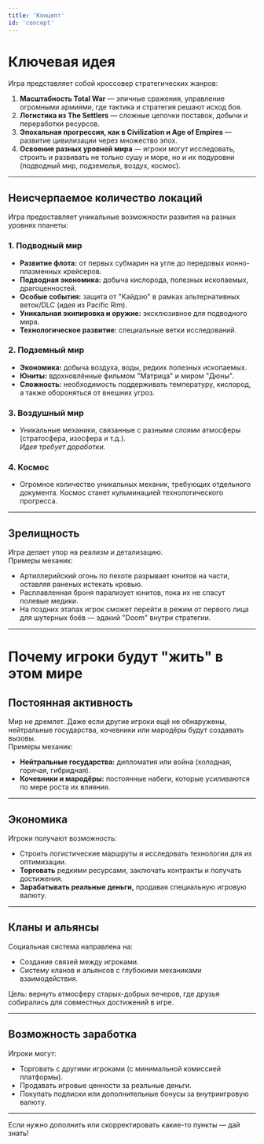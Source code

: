 ```yaml
---
title: 'Концепт'
id: 'concept'
---
```


# **Ключевая идея**

Игра представляет собой кроссовер стратегических жанров:

1. **Масштабность Total War** — эпичные сражения, управление огромными армиями, где тактика и стратегия решают исход боя.
2. **Логистика из The Settlers** — сложные цепочки поставок, добычи и переработки ресурсов.
3. **Эпохальная прогрессия, как в Civilization и Age of Empires** — развитие цивилизации через множество эпох.
4. **Освоение разных уровней мира** — игроки могут исследовать, строить и развивать не только сушу и море, но и их подуровни (подводный мир, подземелья, воздух, космос).

---

## **Неисчерпаемое количество локаций**

Игра предоставляет уникальные возможности развития на разных уровнях планеты:

### **1. Подводный мир**
- **Развитие флота:** от первых субмарин на угле до передовых ионно-плазменных крейсеров.
- **Подводная экономика:** добыча кислорода, полезных ископаемых, драгоценностей.
- **Особые события:** защита от "Кайдзю" в рамках альтернативных веток/DLC (идея из Pacific Rim).
- **Уникальная экипировка и оружие:** эксклюзивное для подводного мира.
- **Технологическое развитие:** специальные ветки исследований.

### **2. Подземный мир**
- **Экономика:** добыча воздуха, воды, редких полезных ископаемых.
- **Юниты:** вдохновлённые фильмом "Матрица" и миром "Дюны".
- **Сложность:** необходимость поддерживать температуру, кислород, а также обороняться от внешних угроз.

### **3. Воздушный мир**
- Уникальные механики, связанные с разными слоями атмосферы (стратосфера, изосфера и т.д.).  
  *Идея требует доработки.*

### **4. Космос**
- Огромное количество уникальных механик, требующих отдельного документа. Космос станет кульминацией технологического прогресса.

---

## **Зрелищность**

Игра делает упор на реализм и детализацию.  
Примеры механик:
- Артиллерийский огонь по пехоте разрывает юнитов на части, оставляя раненых истекать кровью.
- Расплавленная броня парализует юнитов, пока их не спасут полевые медики.
- На поздних этапах игрок сможет перейти в режим от первого лица для шутерных боёв — эдакий "Doom" внутри стратегии.

---

# **Почему игроки будут "жить" в этом мире**

## **Постоянная активность**
Мир не дремлет. Даже если другие игроки ещё не обнаружены, нейтральные государства, кочевники или мародёры будут создавать вызовы.  
Примеры механик:
- **Нейтральные государства:** дипломатия или война (холодная, горячая, гибридная).
- **Кочевники и мародёры:** постоянные набеги, которые усиливаются по мере роста их влияния.

---

## **Экономика**
Игроки получают возможность:
- Строить логистические маршруты и исследовать технологии для их оптимизации.
- **Торговать** редкими ресурсами, заключать контракты и получать достижения.
- **Зарабатывать реальные деньги,** продавая специальную игровую валюту.

---

## **Кланы и альянсы**
Социальная система направлена на:
- Создание связей между игроками.
- Систему кланов и альянсов с глубокими механиками взаимодействия.

Цель: вернуть атмосферу старых-добрых вечеров, где друзья собирались для совместных достижений в игре.

---

## **Возможность заработка**
Игроки могут:
- Торговать с другими игроками (с минимальной комиссией платформы).
- Продавать игровые ценности за реальные деньги.
- Покупать подписки или дополнительные бонусы за внутриигровую валюту.

---

Если нужно дополнить или скорректировать какие-то пункты — дай знать!
